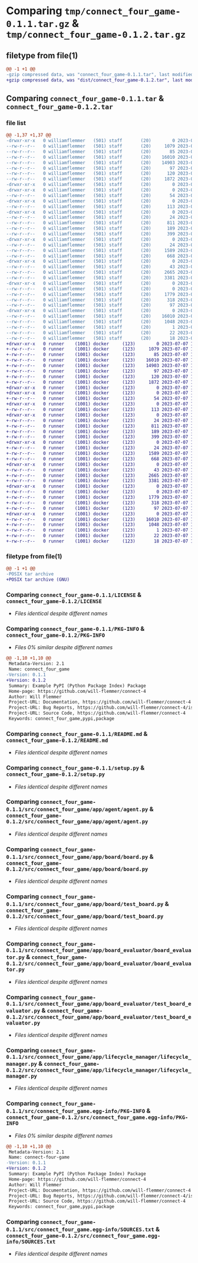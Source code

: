 # Comparing `tmp/connect_four_game-0.1.1.tar.gz` & `tmp/connect_four_game-0.1.2.tar.gz`

## filetype from file(1)

```diff
@@ -1 +1 @@
-gzip compressed data, was "connect_four_game-0.1.1.tar", last modified: Fri Jul  7 15:23:49 2023, max compression
+gzip compressed data, was "dist/connect_four_game-0.1.2.tar", last modified: Fri Jul  7 15:30:09 2023, max compression
```

## Comparing `connect_four_game-0.1.1.tar` & `connect_four_game-0.1.2.tar`

### file list

```diff
@@ -1,37 +1,37 @@
-drwxr-xr-x   0 williamflemmer   (501) staff       (20)        0 2023-07-07 15:23:49.121646 connect_four_game-0.1.1/
--rw-r--r--   0 williamflemmer   (501) staff       (20)     1079 2023-07-07 12:42:05.000000 connect_four_game-0.1.1/LICENSE
--rw-r--r--   0 williamflemmer   (501) staff       (20)       85 2023-07-07 12:42:05.000000 connect_four_game-0.1.1/MANIFEST.in
--rw-r--r--   0 williamflemmer   (501) staff       (20)    16010 2023-07-07 15:23:49.121811 connect_four_game-0.1.1/PKG-INFO
--rw-r--r--   0 williamflemmer   (501) staff       (20)    14903 2023-07-07 15:09:30.000000 connect_four_game-0.1.1/README.md
--rw-r--r--   0 williamflemmer   (501) staff       (20)       97 2023-07-07 15:14:25.000000 connect_four_game-0.1.1/pyproject.toml
--rw-r--r--   0 williamflemmer   (501) staff       (20)      120 2023-07-07 15:23:49.122236 connect_four_game-0.1.1/setup.cfg
--rw-r--r--   0 williamflemmer   (501) staff       (20)     1872 2023-07-07 15:21:39.000000 connect_four_game-0.1.1/setup.py
-drwxr-xr-x   0 williamflemmer   (501) staff       (20)        0 2023-07-07 15:23:49.116517 connect_four_game-0.1.1/src/
-drwxr-xr-x   0 williamflemmer   (501) staff       (20)        0 2023-07-07 15:23:49.118076 connect_four_game-0.1.1/src/connect_four_game/
--rw-r--r--   0 williamflemmer   (501) staff       (20)       54 2023-07-07 15:23:41.000000 connect_four_game-0.1.1/src/connect_four_game/__init__.py
-drwxr-xr-x   0 williamflemmer   (501) staff       (20)        0 2023-07-07 15:23:49.119331 connect_four_game-0.1.1/src/connect_four_game/app/
--rw-r--r--   0 williamflemmer   (501) staff       (20)      113 2023-07-07 15:09:53.000000 connect_four_game-0.1.1/src/connect_four_game/app/__init__.py
-drwxr-xr-x   0 williamflemmer   (501) staff       (20)        0 2023-07-07 15:23:49.120086 connect_four_game-0.1.1/src/connect_four_game/app/agent/
--rw-r--r--   0 williamflemmer   (501) staff       (20)       24 2023-07-07 15:09:53.000000 connect_four_game-0.1.1/src/connect_four_game/app/agent/__init__.py
--rw-r--r--   0 williamflemmer   (501) staff       (20)      811 2023-07-07 15:11:29.000000 connect_four_game-0.1.1/src/connect_four_game/app/agent/agent.py
--rw-r--r--   0 williamflemmer   (501) staff       (20)      189 2023-07-07 15:09:53.000000 connect_four_game-0.1.1/src/connect_four_game/app/agent/base_agent.py
--rw-r--r--   0 williamflemmer   (501) staff       (20)      399 2023-07-07 15:09:53.000000 connect_four_game-0.1.1/src/connect_four_game/app/agent/test_agent.py
-drwxr-xr-x   0 williamflemmer   (501) staff       (20)        0 2023-07-07 15:23:49.120711 connect_four_game-0.1.1/src/connect_four_game/app/board/
--rw-r--r--   0 williamflemmer   (501) staff       (20)       24 2023-07-07 15:09:53.000000 connect_four_game-0.1.1/src/connect_four_game/app/board/__init__.py
--rw-r--r--   0 williamflemmer   (501) staff       (20)     1589 2023-07-07 15:09:53.000000 connect_four_game-0.1.1/src/connect_four_game/app/board/board.py
--rw-r--r--   0 williamflemmer   (501) staff       (20)      668 2023-07-07 15:09:53.000000 connect_four_game-0.1.1/src/connect_four_game/app/board/test_board.py
-drwxr-xr-x   0 williamflemmer   (501) staff       (20)        0 2023-07-07 15:23:49.121134 connect_four_game-0.1.1/src/connect_four_game/app/board_evaluator/
--rw-r--r--   0 williamflemmer   (501) staff       (20)       43 2023-07-07 15:09:53.000000 connect_four_game-0.1.1/src/connect_four_game/app/board_evaluator/__init__.py
--rw-r--r--   0 williamflemmer   (501) staff       (20)     2665 2023-07-07 15:09:53.000000 connect_four_game-0.1.1/src/connect_four_game/app/board_evaluator/board_evaluator.py
--rw-r--r--   0 williamflemmer   (501) staff       (20)     3381 2023-07-07 15:09:53.000000 connect_four_game-0.1.1/src/connect_four_game/app/board_evaluator/test_board_evaluator.py
-drwxr-xr-x   0 williamflemmer   (501) staff       (20)        0 2023-07-07 15:23:49.121380 connect_four_game-0.1.1/src/connect_four_game/app/lifecycle_manager/
--rw-r--r--   0 williamflemmer   (501) staff       (20)        0 2023-07-07 15:09:53.000000 connect_four_game-0.1.1/src/connect_four_game/app/lifecycle_manager/__init__.py
--rw-r--r--   0 williamflemmer   (501) staff       (20)     1779 2023-07-07 15:21:34.000000 connect_four_game-0.1.1/src/connect_four_game/app/lifecycle_manager/lifecycle_manager.py
--rw-r--r--   0 williamflemmer   (501) staff       (20)      318 2023-07-07 15:09:53.000000 connect_four_game-0.1.1/src/connect_four_game/app/setup_test_env.py
--rw-r--r--   0 williamflemmer   (501) staff       (20)       97 2023-07-07 15:09:53.000000 connect_four_game-0.1.1/src/connect_four_game/app/utils.py
-drwxr-xr-x   0 williamflemmer   (501) staff       (20)        0 2023-07-07 15:23:49.118837 connect_four_game-0.1.1/src/connect_four_game.egg-info/
--rw-r--r--   0 williamflemmer   (501) staff       (20)    16010 2023-07-07 15:23:49.000000 connect_four_game-0.1.1/src/connect_four_game.egg-info/PKG-INFO
--rw-r--r--   0 williamflemmer   (501) staff       (20)     1048 2023-07-07 15:23:49.000000 connect_four_game-0.1.1/src/connect_four_game.egg-info/SOURCES.txt
--rw-r--r--   0 williamflemmer   (501) staff       (20)        1 2023-07-07 15:23:49.000000 connect_four_game-0.1.1/src/connect_four_game.egg-info/dependency_links.txt
--rw-r--r--   0 williamflemmer   (501) staff       (20)       22 2023-07-07 15:23:49.000000 connect_four_game-0.1.1/src/connect_four_game.egg-info/requires.txt
--rw-r--r--   0 williamflemmer   (501) staff       (20)       18 2023-07-07 15:23:49.000000 connect_four_game-0.1.1/src/connect_four_game.egg-info/top_level.txt
+drwxr-xr-x   0 runner    (1001) docker     (123)        0 2023-07-07 15:30:09.000000 connect_four_game-0.1.2/
+-rw-r--r--   0 runner    (1001) docker     (123)     1079 2023-07-07 15:29:28.000000 connect_four_game-0.1.2/LICENSE
+-rw-r--r--   0 runner    (1001) docker     (123)       85 2023-07-07 15:29:28.000000 connect_four_game-0.1.2/MANIFEST.in
+-rw-r--r--   0 runner    (1001) docker     (123)    16010 2023-07-07 15:30:09.000000 connect_four_game-0.1.2/PKG-INFO
+-rw-r--r--   0 runner    (1001) docker     (123)    14903 2023-07-07 15:29:28.000000 connect_four_game-0.1.2/README.md
+-rw-r--r--   0 runner    (1001) docker     (123)       97 2023-07-07 15:29:28.000000 connect_four_game-0.1.2/pyproject.toml
+-rw-r--r--   0 runner    (1001) docker     (123)      120 2023-07-07 15:30:09.000000 connect_four_game-0.1.2/setup.cfg
+-rw-r--r--   0 runner    (1001) docker     (123)     1872 2023-07-07 15:29:28.000000 connect_four_game-0.1.2/setup.py
+drwxr-xr-x   0 runner    (1001) docker     (123)        0 2023-07-07 15:30:09.000000 connect_four_game-0.1.2/src/
+drwxr-xr-x   0 runner    (1001) docker     (123)        0 2023-07-07 15:30:09.000000 connect_four_game-0.1.2/src/connect_four_game/
+-rw-r--r--   0 runner    (1001) docker     (123)       54 2023-07-07 15:29:28.000000 connect_four_game-0.1.2/src/connect_four_game/__init__.py
+drwxr-xr-x   0 runner    (1001) docker     (123)        0 2023-07-07 15:30:09.000000 connect_four_game-0.1.2/src/connect_four_game/app/
+-rw-r--r--   0 runner    (1001) docker     (123)      113 2023-07-07 15:29:28.000000 connect_four_game-0.1.2/src/connect_four_game/app/__init__.py
+drwxr-xr-x   0 runner    (1001) docker     (123)        0 2023-07-07 15:30:09.000000 connect_four_game-0.1.2/src/connect_four_game/app/agent/
+-rw-r--r--   0 runner    (1001) docker     (123)       24 2023-07-07 15:29:28.000000 connect_four_game-0.1.2/src/connect_four_game/app/agent/__init__.py
+-rw-r--r--   0 runner    (1001) docker     (123)      811 2023-07-07 15:29:28.000000 connect_four_game-0.1.2/src/connect_four_game/app/agent/agent.py
+-rw-r--r--   0 runner    (1001) docker     (123)      189 2023-07-07 15:29:28.000000 connect_four_game-0.1.2/src/connect_four_game/app/agent/base_agent.py
+-rw-r--r--   0 runner    (1001) docker     (123)      399 2023-07-07 15:29:28.000000 connect_four_game-0.1.2/src/connect_four_game/app/agent/test_agent.py
+drwxr-xr-x   0 runner    (1001) docker     (123)        0 2023-07-07 15:30:09.000000 connect_four_game-0.1.2/src/connect_four_game/app/board/
+-rw-r--r--   0 runner    (1001) docker     (123)       24 2023-07-07 15:29:28.000000 connect_four_game-0.1.2/src/connect_four_game/app/board/__init__.py
+-rw-r--r--   0 runner    (1001) docker     (123)     1589 2023-07-07 15:29:28.000000 connect_four_game-0.1.2/src/connect_four_game/app/board/board.py
+-rw-r--r--   0 runner    (1001) docker     (123)      668 2023-07-07 15:29:28.000000 connect_four_game-0.1.2/src/connect_four_game/app/board/test_board.py
+drwxr-xr-x   0 runner    (1001) docker     (123)        0 2023-07-07 15:30:09.000000 connect_four_game-0.1.2/src/connect_four_game/app/board_evaluator/
+-rw-r--r--   0 runner    (1001) docker     (123)       43 2023-07-07 15:29:28.000000 connect_four_game-0.1.2/src/connect_four_game/app/board_evaluator/__init__.py
+-rw-r--r--   0 runner    (1001) docker     (123)     2665 2023-07-07 15:29:28.000000 connect_four_game-0.1.2/src/connect_four_game/app/board_evaluator/board_evaluator.py
+-rw-r--r--   0 runner    (1001) docker     (123)     3381 2023-07-07 15:29:28.000000 connect_four_game-0.1.2/src/connect_four_game/app/board_evaluator/test_board_evaluator.py
+drwxr-xr-x   0 runner    (1001) docker     (123)        0 2023-07-07 15:30:09.000000 connect_four_game-0.1.2/src/connect_four_game/app/lifecycle_manager/
+-rw-r--r--   0 runner    (1001) docker     (123)        0 2023-07-07 15:29:28.000000 connect_four_game-0.1.2/src/connect_four_game/app/lifecycle_manager/__init__.py
+-rw-r--r--   0 runner    (1001) docker     (123)     1779 2023-07-07 15:29:28.000000 connect_four_game-0.1.2/src/connect_four_game/app/lifecycle_manager/lifecycle_manager.py
+-rw-r--r--   0 runner    (1001) docker     (123)      318 2023-07-07 15:29:28.000000 connect_four_game-0.1.2/src/connect_four_game/app/setup_test_env.py
+-rw-r--r--   0 runner    (1001) docker     (123)       97 2023-07-07 15:29:28.000000 connect_four_game-0.1.2/src/connect_four_game/app/utils.py
+drwxr-xr-x   0 runner    (1001) docker     (123)        0 2023-07-07 15:30:09.000000 connect_four_game-0.1.2/src/connect_four_game.egg-info/
+-rw-r--r--   0 runner    (1001) docker     (123)    16010 2023-07-07 15:30:09.000000 connect_four_game-0.1.2/src/connect_four_game.egg-info/PKG-INFO
+-rw-r--r--   0 runner    (1001) docker     (123)     1048 2023-07-07 15:30:09.000000 connect_four_game-0.1.2/src/connect_four_game.egg-info/SOURCES.txt
+-rw-r--r--   0 runner    (1001) docker     (123)        1 2023-07-07 15:30:09.000000 connect_four_game-0.1.2/src/connect_four_game.egg-info/dependency_links.txt
+-rw-r--r--   0 runner    (1001) docker     (123)       22 2023-07-07 15:30:09.000000 connect_four_game-0.1.2/src/connect_four_game.egg-info/requires.txt
+-rw-r--r--   0 runner    (1001) docker     (123)       18 2023-07-07 15:30:09.000000 connect_four_game-0.1.2/src/connect_four_game.egg-info/top_level.txt
```

### filetype from file(1)

```diff
@@ -1 +1 @@
-POSIX tar archive
+POSIX tar archive (GNU)
```

### Comparing `connect_four_game-0.1.1/LICENSE` & `connect_four_game-0.1.2/LICENSE`

 * *Files identical despite different names*

### Comparing `connect_four_game-0.1.1/PKG-INFO` & `connect_four_game-0.1.2/PKG-INFO`

 * *Files 0% similar despite different names*

```diff
@@ -1,10 +1,10 @@
 Metadata-Version: 2.1
 Name: connect_four_game
-Version: 0.1.1
+Version: 0.1.2
 Summary: Example PyPI (Python Package Index) Package
 Home-page: https://github.com/will-flemmer/connect-4
 Author: Will Flemmer
 Project-URL: Documentation, https://github.com/will-flemmer/connect-4
 Project-URL: Bug Reports, https://github.com/will-flemmer/connect-4/issues
 Project-URL: Source Code, https://github.com/will-flemmer/connect-4
 Keywords: connect_four_game,pypi,package
```

### Comparing `connect_four_game-0.1.1/README.md` & `connect_four_game-0.1.2/README.md`

 * *Files identical despite different names*

### Comparing `connect_four_game-0.1.1/setup.py` & `connect_four_game-0.1.2/setup.py`

 * *Files identical despite different names*

### Comparing `connect_four_game-0.1.1/src/connect_four_game/app/agent/agent.py` & `connect_four_game-0.1.2/src/connect_four_game/app/agent/agent.py`

 * *Files identical despite different names*

### Comparing `connect_four_game-0.1.1/src/connect_four_game/app/board/board.py` & `connect_four_game-0.1.2/src/connect_four_game/app/board/board.py`

 * *Files identical despite different names*

### Comparing `connect_four_game-0.1.1/src/connect_four_game/app/board/test_board.py` & `connect_four_game-0.1.2/src/connect_four_game/app/board/test_board.py`

 * *Files identical despite different names*

### Comparing `connect_four_game-0.1.1/src/connect_four_game/app/board_evaluator/board_evaluator.py` & `connect_four_game-0.1.2/src/connect_four_game/app/board_evaluator/board_evaluator.py`

 * *Files identical despite different names*

### Comparing `connect_four_game-0.1.1/src/connect_four_game/app/board_evaluator/test_board_evaluator.py` & `connect_four_game-0.1.2/src/connect_four_game/app/board_evaluator/test_board_evaluator.py`

 * *Files identical despite different names*

### Comparing `connect_four_game-0.1.1/src/connect_four_game/app/lifecycle_manager/lifecycle_manager.py` & `connect_four_game-0.1.2/src/connect_four_game/app/lifecycle_manager/lifecycle_manager.py`

 * *Files identical despite different names*

### Comparing `connect_four_game-0.1.1/src/connect_four_game.egg-info/PKG-INFO` & `connect_four_game-0.1.2/src/connect_four_game.egg-info/PKG-INFO`

 * *Files 0% similar despite different names*

```diff
@@ -1,10 +1,10 @@
 Metadata-Version: 2.1
 Name: connect-four-game
-Version: 0.1.1
+Version: 0.1.2
 Summary: Example PyPI (Python Package Index) Package
 Home-page: https://github.com/will-flemmer/connect-4
 Author: Will Flemmer
 Project-URL: Documentation, https://github.com/will-flemmer/connect-4
 Project-URL: Bug Reports, https://github.com/will-flemmer/connect-4/issues
 Project-URL: Source Code, https://github.com/will-flemmer/connect-4
 Keywords: connect_four_game,pypi,package
```

### Comparing `connect_four_game-0.1.1/src/connect_four_game.egg-info/SOURCES.txt` & `connect_four_game-0.1.2/src/connect_four_game.egg-info/SOURCES.txt`

 * *Files identical despite different names*

